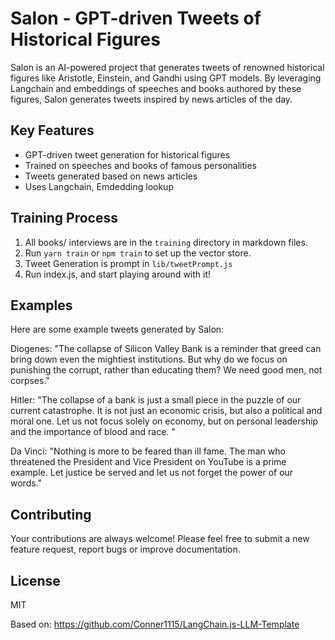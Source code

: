 # Salon - GPT-driven Tweets of Historical Figures

Salon is an AI-powered project that generates tweets of renowned historical figures like Aristotle, Einstein, and Gandhi using GPT models. By leveraging Langchain and embeddings of speeches and books authored by these figures, Salon generates tweets inspired by news articles of the day.

## Key Features

* GPT-driven tweet generation for historical figures
* Trained on speeches and books of famous personalities
* Tweets generated based on news articles
* Uses Langchain, Emdedding lookup

## Training Process
1. All books/ interviews are in the `training` directory in markdown files. 
2. Run `yarn train` or `npm train` to set up the vector store.
3. Tweet Generation is prompt in `lib/tweetPrompt.js`
4. Run index.js, and start playing around with it!

## Examples

Here are some example tweets generated by Salon:

Diogenes: "The collapse of Silicon Valley Bank is a reminder that greed can bring down even the mightiest institutions. But why do we focus on punishing the corrupt, rather than educating them? We need good men, not corpses."

Hitler: "The collapse of a bank is just a small piece in the puzzle of our current catastrophe. It is not just an economic crisis, but also a political and moral one. Let us not focus solely on economy, but on personal leadership and the importance of blood and race. "

Da Vinci: "Nothing is more to be feared than ill fame. The man who threatened the President and Vice President on YouTube is a prime example. Let justice be served and let us not forget the power of our words."


## Contributing

Your contributions are always welcome! Please feel free to submit a new feature request, report bugs or improve documentation.


## License

MIT 


Based on: https://github.com/Conner1115/LangChain.js-LLM-Template
